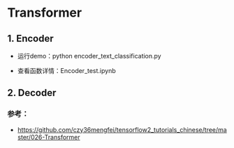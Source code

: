# Transformer

## 1. Encoder

+ 运行demo：python encoder_text_classification.py

+ 查看函数详情：Encoder_test.ipynb


## 2. Decoder


### 参考：

+ https://github.com/czy36mengfei/tensorflow2_tutorials_chinese/tree/master/026-Transformer